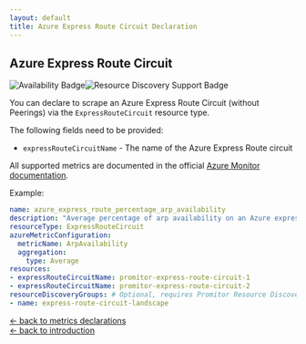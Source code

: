 ```yaml
---
layout: default
title: Azure Express Route Circuit Declaration
---
```


## Azure Express Route Circuit

![Availability Badge](https://img.shields.io/badge/Available%20Starting-v2.0-green.svg)![Resource Discovery Support Badge](https://img.shields.io/badge/Support%20for%20Resource%20Discovery-Yes-green.svg)

You can declare to scrape an Azure Express Route Circuit (without Peerings) via the `ExpressRouteCircuit` resource
type.

The following fields need to be provided:

- `expressRouteCircuitName` - The name of the Azure Express Route circuit

All supported metrics are documented in the official [Azure Monitor documentation](https://docs.microsoft.com/en-us/azure/azure-monitor/platform/metrics-supported#microsoftnetworkexpressroutecircuits).

Example:

```yaml
name: azure_express_route_percentage_arp_availability
description: "Average percentage of arp availability on an Azure express route circuit"
resourceType: ExpressRouteCircuit
azureMetricConfiguration:
  metricName: ArpAvailability
  aggregation:
    type: Average
resources:
- expressRouteCircuitName: promitor-express-route-circuit-1
- expressRouteCircuitName: promitor-express-route-circuit-2
resourceDiscoveryGroups: # Optional, requires Promitor Resource Discovery agent (https://promitor.io/concepts/how-it-works#using-resource-discovery)
- name: express-route-circuit-landscape
```

<!-- markdownlint-disable MD033 -->
[&larr; back to metrics declarations](/configuration/v2.x/metrics)<br />
[&larr; back to introduction](/)
<!-- markdownlint-enable -->
